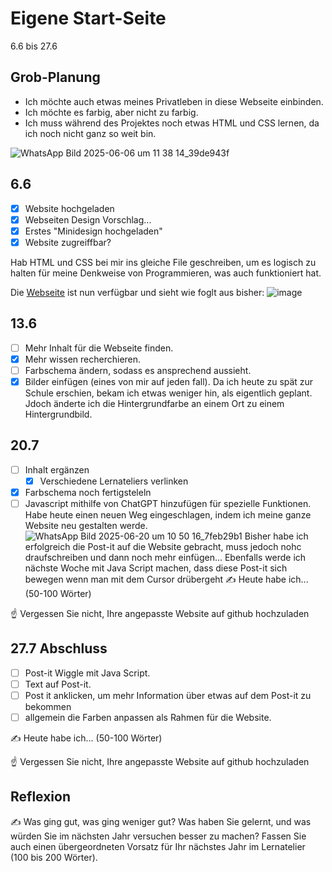 # Eigene Start-Seite

6.6 bis 27.6

## Grob-Planung
- Ich möchte auch etwas meines Privatleben in diese Webseite einbinden.
- Ich möchte es farbig, aber nicht zu farbig.
- Ich muss während des Projektes noch etwas HTML und CSS lernen, da ich noch nicht ganz so weit bin.

![WhatsApp Bild 2025-06-06 um 11 38 14_39de943f](https://github.com/user-attachments/assets/016db6e7-98c2-466a-bffa-5187c62f8ee7)


## 6.6
- [x] Website hochgeladen
- [x] Webseiten Design Vorschlag... 
- [x] Erstes "Minidesign hochgeladen"
- [x] Website zugreiffbar?

Hab HTML und CSS bei mir ins gleiche File geschreiben, um es logisch zu halten für meine Denkweise von Programmieren, was auch funktioniert hat.

Die [Webseite](https://gvevtrovka.github.io/) ist nun verfügbar und sieht wie foglt aus bisher:
![image](https://github.com/user-attachments/assets/494ac557-e119-4723-87ac-94d26b5c6dc3)


## 13.6

- [ ] Mehr Inhalt für die Webseite finden.
- [x] Mehr wissen recherchieren.
- [ ] Farbschema ändern, sodass es ansprechend aussieht.
- [x] Bilder einfügen (eines von mir auf jeden fall).
Da ich heute zu spät zur Schule erschien, bekam ich etwas weniger hin, als eigentlich geplant. Jdoch änderte ich die Hintergrundfarbe an einem Ort zu einem Hintergrundbild.

## 20.7

- [ ] Inhalt ergänzen
  - [x] Verschiedene Lernateliers verlinken
- [x] Farbschema noch fertigsteleln
- [ ] Javascript mithilfe von ChatGPT hinzufügen für spezielle Funktionen.
Habe heute einen neuen Weg eingeschlagen, indem ich meine ganze Website neu gestalten werde.
![WhatsApp Bild 2025-06-20 um 10 50 16_7feb29b1](https://github.com/user-attachments/assets/7d6d6573-debd-422f-aed0-ed20ebce57f8)
Bisher habe ich erfolgreich die Post-it auf die Website gebracht, muss jedoch nohc draufschreiben und dann noch mehr einfügen...
Ebenfalls werde ich nächste Woche mit Java Script machen, dass diese Post-it sich bewegen wenn man mit dem Cursor drübergeht
✍️ Heute habe ich... (50-100 Wörter)

☝️ Vergessen Sie nicht, Ihre angepasste Website auf github hochzuladen

## 27.7 Abschluss

- [ ] Post-it Wiggle mit Java Script.
- [ ] Text auf Post-it.
- [ ] Post it anklicken, um mehr Information über etwas auf dem Post-it zu bekommen
- [ ] allgemein die Farben anpassen als Rahmen für die Website.

✍️ Heute habe ich... (50-100 Wörter)

☝️ Vergessen Sie nicht, Ihre angepasste Website auf github hochzuladen

## Reflexion

✍️ Was ging gut, was ging weniger gut? Was haben Sie gelernt, und was würden Sie im nächsten Jahr versuchen besser zu machen? Fassen Sie auch einen übergeordneten Vorsatz für Ihr nächstes Jahr im Lernatelier (100 bis 200 Wörter).
